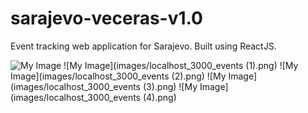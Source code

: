 # sarajevo-veceras-v1.0
Event tracking web application for Sarajevo. Built using ReactJS.

![My Image](images/localhost_3000_events.png)
![My Image](images/localhost_3000_events (1).png)
![My Image](images/localhost_3000_events (2).png)
![My Image](images/localhost_3000_events (3).png)
![My Image](images/localhost_3000_events (4).png)

